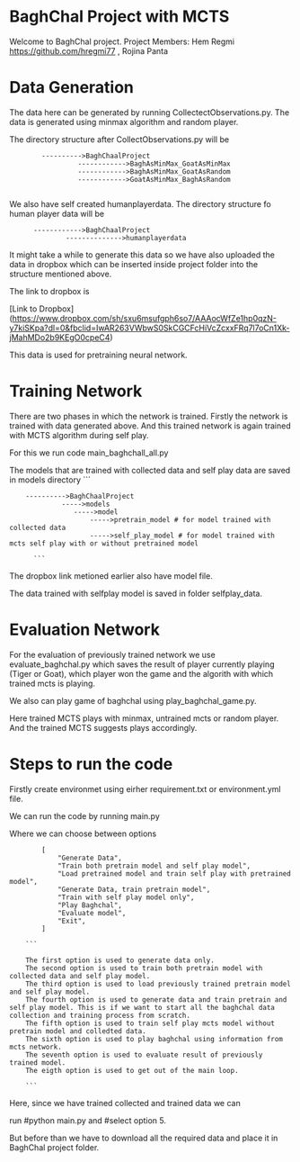 # BaghChal Project with MCTS

Welcome to BaghChal project. Project Members: Hem Regmi https://github.com/hregmi77 , Rojina Panta

# Data Generation

The data here can be generated by running CollectectObservations.py.
The data is generated using minmax algorithm and random player.

The directory structure after CollectObservations.py will be

```
        ---------->BaghChaalProject
                 ------------>BaghAsMinMax_GoatAsMinMax
                 ------------>BaghAsMinMax_GoatAsRandom
                 ------------>GoatAsMinMax_BaghAsRandom
 
 ```

We also have self created humanplayerdata. The directory structure fo human player data will be 
  ```      
        ------------>BaghChaalProject
                -------------->humanplayerdata
   ```
   
It might take a while to generate this data so we have also uploaded the data in dropbox which can be inserted inside project folder into the structure mentioned above.

The link to dropbox is 

[Link to Dropbox] (https://www.dropbox.com/sh/sxu6msufgph6so7/AAAocWfZe1hp0qzN-y7kiSKpa?dl=0&fbclid=IwAR263VWbwS0SkCGCFcHiVcZcxxFRq7l7oCn1Xk-jMahMDo2b9KEgO0cpeC4)

This data is used for pretraining neural network.

# Training Network

There are two phases in which the network is trained.
Firstly the network is trained with data generated above.
And this trained network is again trained with MCTS algorithm during self play.

For this we run code main_baghchall_all.py

The models that are trained with collected data and self play data are saved in models directory
        ```
        
        
        ---------->BaghChaalProject
                 ----->models
                    ----->model
                        ----->pretrain_model # for model trained with collected data
                        ----->self_play_model # for model trained with mcts self play with or without pretrained model
                        
          ```
                        
The dropbox link metioned earlier also have model file.

The data trained with selfplay model is saved in folder selfplay_data.


# Evaluation Network

For the evaluation of previously trained network we use evaluate_baghchal.py which saves the result of player currently playing (Tiger or Goat), which player won the game and the algorith with which trained mcts is playing. 

We also can play game of baghchal using play_baghchal_game.py.

Here trained MCTS plays with minmax, untrained mcts or random player. And the trained MCTS suggests plays accordingly.

                      
# Steps to run the code

Firstly create environmet using eirher requirement.txt or environment.yml file.

We can run the code by running main.py

Where we can choose between options

```
        [
            "Generate Data",
            "Train both pretrain model and self play model",
            "Load pretrained model and train self play with pretrained model",
            "Generate Data, train pretrain model",
            "Train with self play model only",
            "Play Baghchal",
            "Evaluate model",
            "Exit",
        ]
```
        
        ```
        
        The first option is used to generate data only.
        The second option is used to train both pretrain model with collected data and self play model.
        The third option is used to load previously trained pretrain model and self play model.
        The fourth option is used to generate data and train pretrain and self play model. This is if we want to start all the baghchal data collection and training process from scratch.
        The fifth option is used to train self play mcts model without pretrain model and colledted data.
        The sixth option is used to play baghchal using information from mcts network.
        The seventh option is used to evaluate result of previously trained model.
        The eigth option is used to get out of the main loop.
        
        ```

Here, since we have trained collected and trained data we can

run #python main.py 
and #select option 5.

But before than we have to download all the required data and place it in BaghChal project folder.
